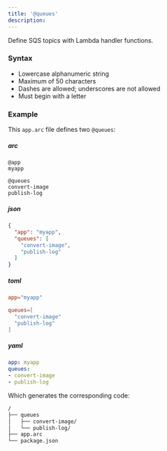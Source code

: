 ```yaml
---
title: '@queues'
description: 
---
```


Define SQS topics with Lambda handler functions. 

### Syntax

- Lowercase alphanumeric string
- Maximum of 50 characters
- Dashes are allowed; underscores are not allowed
- Must begin with a letter

### Example

This `app.arc` file defines two `@queues`:

<arc-tab-bar>

<arc-tab label="arc">

  <h5>arc</h5>

  <div slot="content">

```arc
@app
myapp

@queues
convert-image
publish-log
```
  </div>

</arc-tab>

<arc-tab label="json">

  <h5>json</h5>

  <div slot="content">

```json
{
  "app": "myapp",
  "queues": [
    "convert-image",
    "publish-log"
  ]
}
```

  </div>

</arc-tab>

<arc-tab label="toml">

  <h5>toml</h5>

  <div slot="content">

```toml
app="myapp"

queues=[
  "convert-image"
  "publish-log"
]
```

  </div>

</arc-tab>

<arc-tab label="yaml">

  <h5>yaml</h5>

  <div slot="content">

```yaml
app: myapp
queues:
- convert-image
- publish-log
```

  </div>

</arc-tab>

<arc-tab-bar>

Which generates the corresponding code:

```bash
/
├── queues
│   ├── convert-image/
│   └── publish-log/
├── app.arc
└── package.json
```
